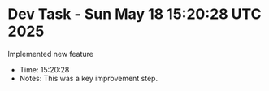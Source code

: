 # Dev Task - Sun May 18 15:20:28 UTC 2025
Implemented new feature
- Time: 15:20:28
- Notes: This was a key improvement step.
